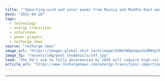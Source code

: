 ```yaml
---
title: "‘Importing wind and solar power from Russia and Middle East would be Europe’s cheapest route to net zero’"
date: "2021-04-20"
tags: 
  - technology
  - energy transition
  - interviews
  - power players
  - recharge news
source: "recharge news"
image_url: "https://images-global.nhst.tech/image/U3NUYW9pbmpnd1dMWnpTRnFYcjJEbGZGcjlPaVJOK09SeERFMDRTQ3N0TT0=/nhst/binary/f1ca7b710e78b36e5be2dabbd297d54d"
image_fp: "/assets/img/post_thumbnails/147.jpg"
lead: "The EU's aim to fully decarbonise by 2050 will require high-voltage intercontinental interconnection, rather than huge amounts of hydrogen, Hitachi ABB Power Grids chief technology officer Gerhard Salge tells Recharge"
article_url: "https://www.rechargenews.com/energy-transition/-importing-wind-and-solar-power-from-russia-and-middle-east-would-be-europe-s-cheapest-route-to-net-zero-/2-1-998411"
---
```


---
